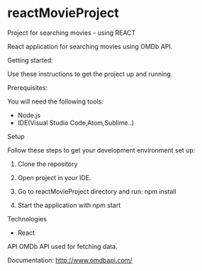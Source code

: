 # reactMovieProject
Project for searching movies - using REACT

React application for searching movies using OMDb API.

Getting started: 

Use these instructions to get the project up and running.

Prerequisites:

You will need the following tools:
  * Node.js 
  * IDE(Visual Studio Code,Atom,Sublime..)
  
Setup

Follow these steps to get your development environment set up:

1. Clone the repository

2. Open project in your IDE.

3. Go to reactMovieProject directory and run: npm install 

4. Start the application with npm start

Technologies
* React

API 
OMDb API used for fetching data. 

Documentation: http://www.omdbapi.com/
 
 
 
